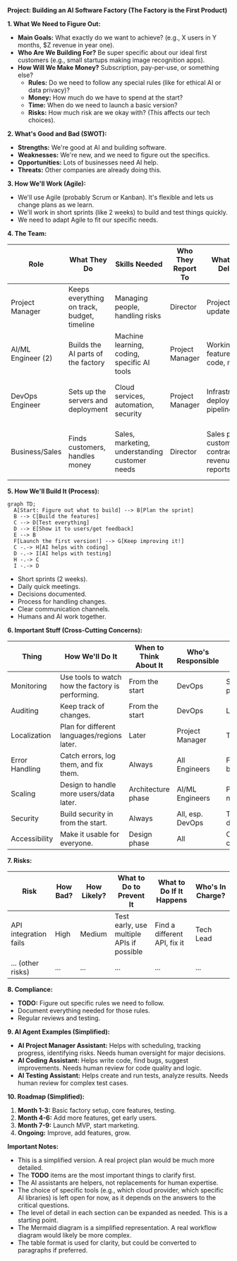 **Project: Building an AI Software Factory (The Factory is the First Product)**

**1. What We Need to Figure Out:**

*   **Main Goals:** What exactly do we want to achieve? (e.g., X users in Y months, $Z revenue in year one).
*   **Who Are We Building For?** Be super specific about our ideal first customers (e.g., small startups making image recognition apps).
*   **How Will We Make Money?** Subscription, pay-per-use, or something else?
    *   **Rules:** Do we need to follow any special rules (like for ethical AI or data privacy)?
    *   **Money:** How much do we have to spend at the start?
    *   **Time:** When do we need to launch a basic version?
    *   **Risks:** How much risk are we okay with? (This affects our tech choices).

**2. What's Good and Bad (SWOT):**

*   **Strengths:** We're good at AI and building software.
*   **Weaknesses:** We're new, and we need to figure out the specifics.
*   **Opportunities:** Lots of businesses need AI help.
*   **Threats:** Other companies are already doing this.

**3. How We'll Work (Agile):**

*   We'll use Agile (probably Scrum or Kanban). It's flexible and lets us change plans as we learn.
*   We'll work in short sprints (like 2 weeks) to build and test things quickly.
*   We need to adapt Agile to fit our specific needs.

**4. The Team:**

| Role             | What They Do                               | Skills Needed                               | Who They Report To | What They Deliver                                  | AI Can Help With                                  | Human Needs To Check |
|------------------|--------------------------------------------|-----------------------------------------------|--------------------|---------------------------------------------------|----------------------------------------------------|---------------------|
| Project Manager  | Keeps everything on track, budget, timeline | Managing people, handling risks               | Director           | Project plan, updates                             | Tracking progress, flagging risks                 | Big decisions, talking to people |
| AI/ML Engineer (2)| Builds the AI parts of the factory        | Machine learning, coding, specific AI tools   | Project Manager    | Working AI features, code, models               | Code generation, testing, finding bugs             | Model accuracy, ethical concerns |
| DevOps Engineer  | Sets up the servers and deployment         | Cloud services, automation, security           | Project Manager    | Infrastructure, deployment pipelines              | Automating tasks, monitoring system health        | Security checks, major changes |
| Business/Sales   | Finds customers, handles money            | Sales, marketing, understanding customer needs | Director           | Sales plan, customer contracts, revenue reports | Finding leads, drafting emails, analyzing sales data | Contracts, customer relationships |

**5. How We'll Build It (Process):**

```mermaid
graph TD;
  A[Start: Figure out what to build] --> B[Plan the sprint]
  B --> C[Build the features]
  C --> D[Test everything]
  D --> E[Show it to users/get feedback]
  E --> B
  F[Launch the first version!] --> G[Keep improving it!]
  C -.-> H[AI helps with coding]
  D -.-> I[AI helps with testing]
  H -.-> C
  I -.-> D
```
*   Short sprints (2 weeks).
*   Daily quick meetings.
*   Decisions documented.
*   Process for handling changes.
*   Clear communication channels.
*   Humans and AI work together.

**6. Important Stuff (Cross-Cutting Concerns):**

| Thing          | How We'll Do It                                      | When to Think About It | Who's Responsible | AI Help?             | Human Check? |
|----------------|------------------------------------------------------|-----------------------|-------------------|----------------------|--------------|
| Monitoring     | Use tools to watch how the factory is performing.   | From the start        | DevOps            | Spotting problems    | Yes          |
| Auditing       | Keep track of changes.                               | From the start        | DevOps            | Logging              | Yes          |
| Localization   | Plan for different languages/regions later.          | Later                 | Project Manager    | Translation          | Yes          |
| Error Handling | Catch errors, log them, and fix them.                | Always                | All Engineers     | Finding bugs         | Yes          |
| Scaling        | Design to handle more users/data later.              | Architecture phase    | AI/ML Engineers   | Predicting needs     | Yes          |
| Security       | Build security in from the start.                   | Always                | All, esp. DevOps  | Threat detection     | Yes          |
| Accessibility  | Make it usable for everyone.                         | Design phase          | All               | Checking compliance  | Yes          |

**7. Risks:**

| Risk                 | How Bad? | How Likely? | What to Do to Prevent It               | What to Do If It Happens      | Who's In Charge? |
|----------------------|----------|-------------|----------------------------------------|-------------------------------|-------------------|
| API integration fails | High     | Medium      | Test early, use multiple APIs if possible | Find a different API, fix it | Tech Lead         |
| ... (other risks)    | ...      | ...         | ...                                    | ...                           | ...               |

**8. Compliance:**

*   **TODO:** Figure out specific rules we need to follow.
*   Document everything needed for those rules.
*   Regular reviews and testing.

**9. AI Agent Examples (Simplified):**

*   **AI Project Manager Assistant:** Helps with scheduling, tracking progress, identifying risks. Needs human oversight for major decisions.
*   **AI Coding Assistant:** Helps write code, find bugs, suggest improvements. Needs human review for code quality and logic.
*   **AI Testing Assistant:** Helps create and run tests, analyze results. Needs human review for complex test cases.

**10. Roadmap (Simplified):**

1.  **Month 1-3:** Basic factory setup, core features, testing.
2.  **Month 4-6:** Add more features, get early users.
3.  **Month 7-9:** Launch MVP, start marketing.
4.  **Ongoing:** Improve, add features, grow.

**Important Notes:**

*   This is a simplified version.  A real project plan would be much more detailed.
*   The **TODO** items are the most important things to clarify first.
*   The AI assistants are helpers, not replacements for human expertise.
* The choice of specific tools (e.g., which cloud provider, which specific AI libraries) is left open for now, as it depends on the answers to the critical questions.
* The level of detail in each section can be expanded as needed. This is a starting point.
* The Mermaid diagram is a simplified representation. A real workflow diagram would likely be more complex.
* The table format is used for clarity, but could be converted to paragraphs if preferred.
